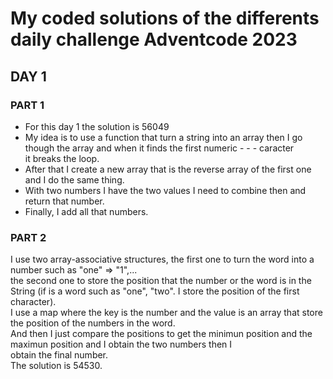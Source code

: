 # My coded solutions of the differents daily challenge Adventcode 2023
## DAY 1
### PART 1
- For this day 1 the solution is 56049  
- My idea is to use a function that turn a string into an array then I go though the array and when it finds the first numeric  - - - caracter  
it breaks the loop.  
- After that I create a new array that is the reverse array of the first one and I do the same thing.
- With two numbers I have the two values I need to combine then and return that number.  
- Finally, I add all that numbers.
### PART 2
I use two array-associative structures, the first one to turn the word into a number such as "one" => "1",...  
the second one to store the position that the number or the word is in the String (if is a word such as "one", "two". I store the position of the first character).  
I use a map where the key is the number and the value is an array that store the position of the numbers in the word.  
And then I just compare the positions to get the minimun position and the maximun position and I obtain the two numbers then I  
obtain the final number.  
The solution is 54530.

